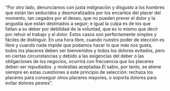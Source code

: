 "Por otro lado, denunciamos con justa indignación y disgusto a los hombres que están tan seducidos y desmoralizados por los encantos del placer 
 del momento, tan cegados por el deseo, que no pueden prever el dolor y la angustia que están destinados a seguir; e igual la culpa es de los que  
 faltan a su deber por debilidad de la voluntad, que es lo mismo que decir por rehuir el trabajo y el dolor. Estos casos son perfectamente simples 
 y fáciles de distinguir. En una hora libre, cuando nuestro poder de elección es libre y cuando nada impide que podamos hacer lo que más nos 
  gusta, todos los placeres deben ser bienvenidos y todos los dolores evitados, pero en ciertas circunstancias y debido a las exigencias del deber 
  o las obligaciones de los negocios, ocurrirá con frecuencia que los placeres deben ser repudiados. y molestias aceptadas.El sabio, por tanto, se 
  atiene siempre en estas cuestiones a este principio de selección: rechaza los placeres para conseguir otros placeres mayores, o soporta dolores 
  para evitar dolores peores".
    